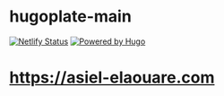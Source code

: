 # hugoplate-main


[![Netlify Status](https://api.netlify.com/api/v1/badges/adc3854f-1ef6-4ed2-bd43-b9e1c0cbf1f7/deploy-status)](https://app.netlify.com/sites/astonishing-cranachan-6a9c44/deploys) [![Powered by Hugo](https://img.shields.io/badge/Powered%20by-Hugo-orange.svg)](https://gohugo.io/)


# https://asiel-elaouare.com
